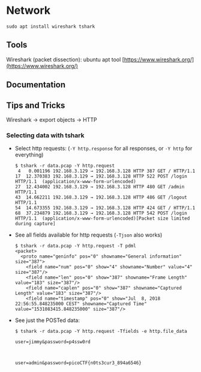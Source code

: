 # Network

```
sudo apt install wireshark tshark
```


## Tools

Wireshark (packet dissection): ubuntu apt tool [https://www.wireshark.org/](https://www.wireshark.org/)


## Documentation

## Tips and Tricks

Wireshark -> export objects -> HTTP

### Selecting data with tshark

- Select http requests: (`-Y http.response` for all responses, or `-Y http` for everything)

	```
	$ tshark -r data.pcap -Y http.request
	 4   0.001196 192.168.3.129 → 192.168.3.128 HTTP 387 GET / HTTP/1.1
	17  12.370383 192.168.3.129 → 192.168.3.128 HTTP 522 POST /login HTTP/1.1  (application/x-www-form-urlencoded)
	27  12.434002 192.168.3.129 → 192.168.3.128 HTTP 480 GET /admin HTTP/1.1
	43  14.662211 192.168.3.129 → 192.168.3.128 HTTP 486 GET /logout HTTP/1.1
	54  14.673355 192.168.3.129 → 192.168.3.128 HTTP 424 GET / HTTP/1.1
	68  37.234879 192.168.3.129 → 192.168.3.128 HTTP 542 POST /login HTTP/1.1  (application/x-www-form-urlencoded)[Packet size limited during capture]
	```

- See all fields available for http requests (`-Tjson` also works)

	```
	$ tshark -r data.pcap -Y http.request -T pdml
	<packet>
	  <proto name="geninfo" pos="0" showname="General information" size="387">
		<field name="num" pos="0" show="4" showname="Number" value="4" size="387"/>
		<field name="len" pos="0" show="387" showname="Frame Length" value="183" size="387"/>
		<field name="caplen" pos="0" show="387" showname="Captured Length" value="183" size="387"/>
		<field name="timestamp" pos="0" show="Jul  8, 2018 22:56:55.848235000 CEST" showname="Captured Time" value="1531083415.848235000" size="387"/>
	```

- See just the POSTed data:

	```
	$ tshark -r data.pcap -Y http.request -Tfields -e http.file_data

	user=jimmy&password=p4ssw0rd



	user=admin&password=picoCTF{n0ts3cur3_894a6546}
	```
